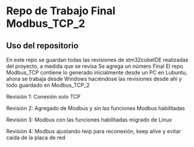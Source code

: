 # Repo de Trabajo Final Modbus_TCP_2

## Uso del repositorio

En este repo se guardan todas las revisiones de stm32cubeIDE realizadas del proyecto, a medida que se revisa
Se agrega un número Final
El repo Modbus_TCP contiene lo generado inicialmente desde un PC en Lubuntu, ahora se trabaja desde Windows
haciéndose las revisiones desde ahí y todo guardado en Modbus_TCP_2

Revisión 1: Conexión solo TCP 

Revisión 2: Agregado de Modbus y sin las funciones Modbus habilitadas

Revisión 3: Modbus con las funciones habilitadas migrado de Linux

Revisión 4: Modbus ajustando lwip para reconexión, keep alive y evitar caída de la placa de red
